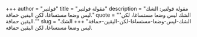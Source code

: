 +++
author = "فولتير"
title = "مقولة فولتير"
description = "مقولة فولتير: الشك ليس وضعا مستساغا، لكن اليقين حماقة."
quote = '''الشك ليس وضعا مستساغا، لكن اليقين حماقة.'''
slug = "الشك-ليس-وضعا-مستساغا-لكن-اليقين-حماقة"
+++
الشك ليس وضعا مستساغا، لكن اليقين حماقة.
